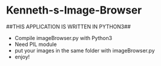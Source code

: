 # Kenneth-s-Image-Browser
##THIS APPLICATION IS WRITTEN IN PYTHON3##

- Compile imageBrowser.py with Python3
- Need PIL module
- put your images in the same folder with imageBrowser.py
- enjoy!
